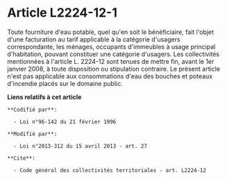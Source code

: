 # Article L2224-12-1

Toute fourniture d'eau potable, quel qu'en soit le bénéficiaire, fait l'objet d'une facturation au tarif applicable à la
catégorie d'usagers correspondante, les ménages, occupants d'immeubles à usage principal d'habitation, pouvant constituer une
catégorie d'usagers. Les collectivités mentionnées à l'article L. 2224-12 sont tenues de mettre fin, avant le 1er janvier
2008, à toute disposition ou stipulation contraire. Le présent article n'est pas applicable aux consommations d'eau des
bouches et poteaux d'incendie placés sur le domaine public.

**Liens relatifs à cet article**

	**Codifié par**:

	  - Loi n°96-142 du 21 février 1996

	**Modifié par**:

	  - Loi n°2013-312 du 15 avril 2013 - art. 27

	**Cite**:

	  - Code général des collectivités territoriales - art. L2224-12
